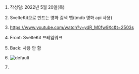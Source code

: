 1. 작성일: 2022년 5월 20일(목)

2. SvelteKit으로 만드는 영화 검색 앱(tmdb 영화 api 사용)

3. https://www.youtube.com/watch?v=ydR_M0fw9Xc&t=2503s

4. Front: SvelteKit 프레임워크

5. Back: 사용 안 함

6. ![default](screenshot.gif)

7.
